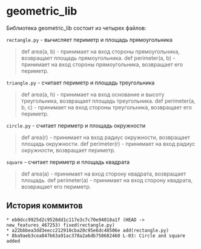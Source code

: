 # geometric_lib
Библиотека geometric_lib состоит из четырех файлов:

`rectangle.py` - вычисляет периметр и площадь прямоугольника
> def area(a, b) - принимает на вход стороны прямоугольника, возвращает площадь прямоугольника.
>def perimeter(a, b) - принимает на вход стороны прямоугольника, возвращает его периметр.

`triangle.py` - считает периметр и площадь треугольника
> def area(a, h) - принимает на вход основание и высоту треугольника, возвращает площадь треугольника.
> def perimeter(a, b, c) - принимает на вход стороны треугольника, возвращает его периметр.

`circle.py` - считает периметр и площадь окружности
> def area(r) - принимает на вход радиус окружности, возвращает площадь окружности.
>def perimeter(r) - принимает на вход радиус окружности, возвращает периметр.

`square` - считает периметр и площадь квадрата
> def area(a) - принимает на вход сторону квадрата, возвращает площадь.
>def perimeter(a) - принимает на вход сторону квадрата, возвращает его периметр.

## История коммитов
```
* eb0dcc9925d2c9528dd1c117e3c7c70e94018a1f (HEAD -> new_features_467253) fixed(rectangle.py)
* a22bbbea3dd3eecc212910cba20c95e6dc48506e add(rectangle.py)
* 8ba9aeb3cea847b63a91ac378a2a6db758682460 L-03: Circle and square added
```
